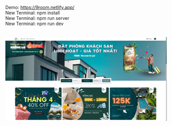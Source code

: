 Demo: https://9room.netlify.app/ <br>
New Terminal: npm install <br>
New Terminal: npm run server <br>
New Terminal: npm run dev <br> <br> <br>
![Logo](./public/images/project-img.PNG)
